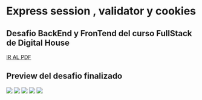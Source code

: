 # Express session , validator y cookies
## Desafio BackEnd y FronTend del curso FullStack de Digital House

<a href="/Objetivo/M05C08%20-%20Ejercitaci%C3%B3n%20-.pdf">IR AL PDF<a>


## Preview del desafio finalizado

<img src="/public/images/preview1.PNG">
<img src="/public/images/preview2.PNG">
<img src="/public/images/preview3.PNG">
<img src="/public/images/preview4.PNG">
<img src="/public/images/preview5.PNG">
